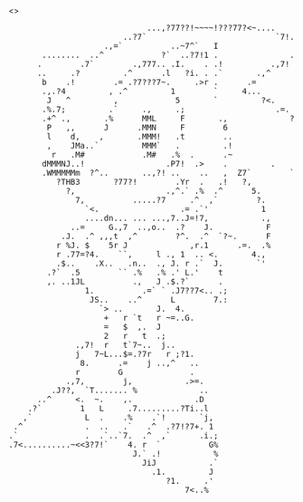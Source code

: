 <!DOCTYPE html PUBLIC "-//W3C//DTD XHTML 1.0 Transitional//EN"
"http://www.w3.org/TR/xhtml1/DTD/xhtml1-transitional.dtd"> 
<html xmlns="http://www.w3.org/1999/xhtml">
    <head>
        <>
    </head>
    <body>
        <pre>
                             ...,?77??!~~~~!???77?<~.... 
                        ..?7`                           `7!.. 
                    .,=`          ..~7^`   I                  ?1. 
       ........  ..^            ?`  ..?7!1 .               ...??7 
      .        .7`        .,777.. .I.    . .!          .,7! 
      ..     .?         .^      .l   ?i. . .`       .,^ 
       b    .!        .= .?7???7~.     .>r .      .= 
       .,.?4         , .^         1        `     4... 
        J   ^         ,            5       `         ?<. 
       .%.7;         .`     .,     .;                   .=. 
       .+^ .,       .%      MML     F       .,             ?, 
        P   ,,      J      .MMN     F        6               4. 
        l    d,    ,       .MMM!   .t        ..               ,, 
        ,    JMa..`         MMM`   .         .!                .; 
         r   .M#            .M#   .%  .      .~                 ., 
       dMMMNJ..!                 .P7!  .>    .         .         ,, 
       .WMMMMMm  ?^..       ..,?! ..    ..   ,  Z7`        `?^..  ,, 
          ?THB3       ?77?!        .Yr  .   .!   ?,              ?^C 
            ?,                   .,^.` .%  .^      5. 
              7,          .....?7     .^  ,`        ?. 
                `<.                 .= .`'           1 
                ....dn... ... ...,7..J=!7,           ., 
             ..=     G.,7  ..,o..  .?    J.           F 
           .J.  .^ ,,,t  ,^        ?^.  .^  `?~.      F 
          r %J. $    5r J             ,r.1      .=.  .% 
          r .77=?4.    ``,     l ., 1  .. <.       4., 
          .$..    .X..   .n..  ., J. r .`  J.       `' 
        .?`  .5        `` .%   .% .' L.'    t 
        ,. ..1JL          .,   J .$.?`      . 
                1.          .=` ` .J7??7<.. .; 
                 JS..    ..^      L        7.: 
                   `> ..       J.  4. 
                    +   r `t   r ~=..G. 
                    =   $  ,.  J 
                    2   r   t  .; 
              .,7!  r   t`7~..  j.. 
              j   7~L...$=.?7r   r ;?1. 
               8.      .=    j ..,^   .. 
              r        G              . 
            .,7,        j,           .>=. 
         .J??,  `T....... %             .. 
      ..^     <.  ~.    ,.             .D 
    .?`        1   L     .7.........?Ti..l 
   ,`           L  .    .%    .`!       `j, 
 .^             .  ..   .`   .^  .?7!?7+. 1 
.`              .  .`..`7.  .^  ,`      .i.; 
.7<..........~<<3?7!`    4. r  `          G% 
                          J.` .!           % 
                            JiJ           .` 
                              .1.         J 
                                 ?1.     .'         
                                     7<..%

        
</html>
